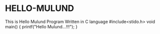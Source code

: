 # HELLO-MULUND
This is Hello Mulund Program Written in C language 
#include<stido.h>
void main()
{
  printf("Hello Mulund...!!!");
  }
